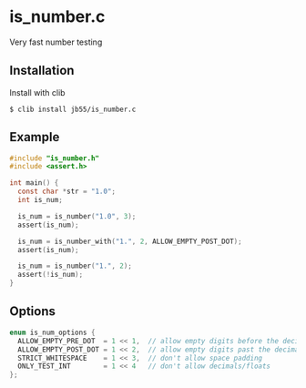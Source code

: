 
# is_number.c

  Very fast number testing

## Installation

  Install with clib

    $ clib install jb55/is_number.c

## Example

```c
#include "is_number.h"
#include <assert.h>

int main() {
  const char *str = "1.0";
  int is_num;

  is_num = is_number("1.0", 3);
  assert(is_num);

  is_num = is_number_with("1.", 2, ALLOW_EMPTY_POST_DOT);
  assert(is_num);

  is_num = is_number("1.", 2);
  assert(!is_num);
}
```

## Options

```c
enum is_num_options {
  ALLOW_EMPTY_PRE_DOT  = 1 << 1,  // allow empty digits before the decimal point
  ALLOW_EMPTY_POST_DOT = 1 << 2,  // allow empty digits past the decimal point
  STRICT_WHITESPACE    = 1 << 3,  // don't allow space padding
  ONLY_TEST_INT        = 1 << 4   // don't allow decimals/floats
};
```
